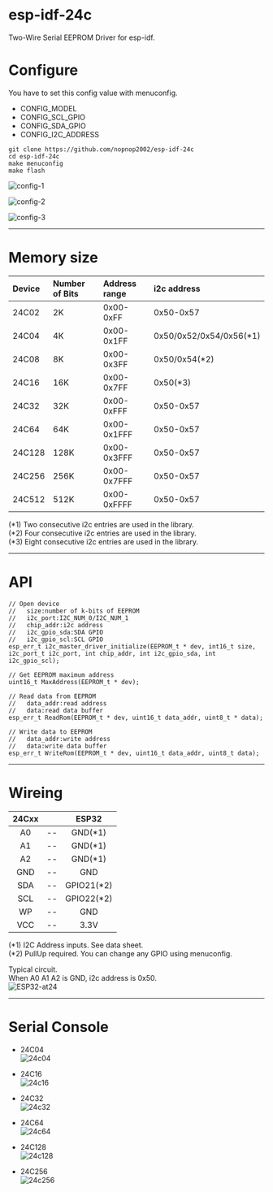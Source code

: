 # esp-idf-24c
Two-Wire Serial EEPROM Driver for esp-idf.   

# Configure
You have to set this config value with menuconfig.   
- CONFIG_MODEL   
- CONFIG_SCL_GPIO   
- CONFIG_SDA_GPIO   
- CONFIG_I2C_ADDRESS   

```
git clone https://github.com/nopnop2002/esp-idf-24c
cd esp-idf-24c
make menuconfig
make flash
```

![config-1](https://user-images.githubusercontent.com/6020549/79178157-6f166700-7e3f-11ea-9e1a-c8beab040df5.jpg)

![config-2](https://user-images.githubusercontent.com/6020549/79178160-70e02a80-7e3f-11ea-92c2-1c671a090f7b.jpg)

![config-3](https://user-images.githubusercontent.com/6020549/79178166-73428480-7e3f-11ea-8266-ceac32c4e09b.jpg)

---

# Memory size

|Device|Number of Bits|Address range|i2c address|
|:---|:---|:---|:---|
|24C02|2K|0x00-0xFF|0x50-0x57|
|24C04|4K|0x00-0x1FF|0x50/0x52/0x54/0x56(*1)|
|24C08|8K|0x00-0x3FF|0x50/0x54(*2)|
|24C16|16K|0x00-0x7FF|0x50(*3)|
|24C32|32K|0x00-0xFFF|0x50-0x57|
|24C64|64K|0x00-0x1FFF|0x50-0x57|
|24C128|128K|0x00-0x3FFF|0x50-0x57|
|24C256|256K|0x00-0x7FFF|0x50-0x57|
|24C512|512K|0x00-0xFFFF|0x50-0x57|

(*1) Two consecutive i2c entries are used in the library.   
(*2) Four consecutive i2c entries are used in the library.   
(*3) Eight consecutive i2c entries are used in the library.   

---

# API
```
// Open device
//   size:number of k-bits of EEPROM
//   i2c_port:I2C_NUM_0/I2C_NUM_1
//   chip_addr:i2c address
//   i2c_gpio_sda:SDA GPIO
//   i2c_gpio_scl:SCL GPIO
esp_err_t i2c_master_driver_initialize(EEPROM_t * dev, int16_t size, i2c_port_t i2c_port, int chip_addr, int i2c_gpio_sda, int i2c_gpio_scl);

// Get EEPROM maximum address
uint16_t MaxAddress(EEPROM_t * dev);

// Read data from EEPROM
//   data_addr:read address
//   data:read data buffer
esp_err_t ReadRom(EEPROM_t * dev, uint16_t data_addr, uint8_t * data);

// Write data to EEPROM
//   data_addr:write address
//   data:write data buffer
esp_err_t WriteRom(EEPROM_t * dev, uint16_t data_addr, uint8_t data);
```

---

# Wireing  

|24Cxx||ESP32|
|:-:|:-:|:-:|
|A0|--|GND(*1)|
|A1|--|GND(*1)|
|A2|--|GND(*1)|
|GND|--|GND|
|SDA|--|GPIO21(*2)|
|SCL|--|GPIO22(*2)|
|WP|--|GND|
|VCC|--|3.3V|

(*1) I2C Address inputs. See data sheet.   
(*2) PullUp required. You can change any GPIO using menuconfig.   

Typical circuit.   
When A0 A1 A2 is GND, i2c address is 0x50.  
![ESP32-at24](https://user-images.githubusercontent.com/6020549/90574611-5c98a980-e1f4-11ea-9bd2-9d2cb5272cd4.jpg)

---

# Serial Console   

- 24C04   
![24c04](https://user-images.githubusercontent.com/6020549/79179697-3082ab80-7e43-11ea-9209-9246f335efde.jpg)

- 24C16   
![24c16](https://user-images.githubusercontent.com/6020549/79179706-337d9c00-7e43-11ea-8d0f-4722073b7b56.jpg)

- 24C32   
![24c32](https://user-images.githubusercontent.com/6020549/79179713-37112300-7e43-11ea-93d5-afd1c70b28d3.jpg)

- 24C64   
![24c64](https://user-images.githubusercontent.com/6020549/79179721-3bd5d700-7e43-11ea-8425-df9ec47ae52d.jpg)

- 24C128   
![24c128](https://user-images.githubusercontent.com/6020549/79179731-4001f480-7e43-11ea-9296-c62ea59c204c.jpg)

- 24C256   
![24c256](https://user-images.githubusercontent.com/6020549/79179735-43957b80-7e43-11ea-92cd-a667ad20d3ed.jpg)



